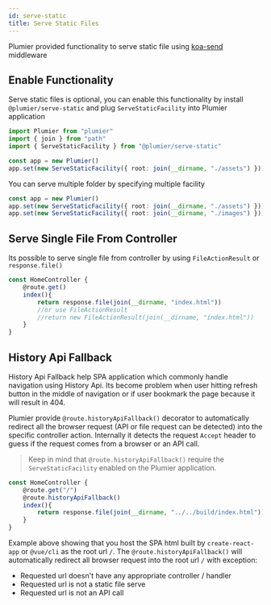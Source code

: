```yaml
---
id: serve-static
title: Serve Static Files
---
```


Plumier provided functionality to serve static file using [koa-send](https://www.npmjs.com/package/koa-send) middleware

## Enable Functionality
Serve static files is optional, you can enable this functionality by install `@plumier/serve-static` and plug `ServeStaticFacility` into Plumier application

```typescript
import Plumier from "plumier"
import { join } from "path"
import { ServeStaticFacility } from "@plumier/serve-static"

const app = new Plumier()
app.set(new ServeStaticFacility({ root: join(__dirname, "./assets") }))
```

You can serve multiple folder by specifying multiple facility

```typescript
const app = new Plumier()
app.set(new ServeStaticFacility({ root: join(__dirname, "./assets") }))
app.set(new ServeStaticFacility({ root: join(__dirname, "./images") }))
```

## Serve Single File From Controller
Its possible to serve single file from controller by using `FileActionResult` or `response.file()`

```typescript
const HomeController {
    @route.get()
    index(){
        return response.file(join(__dirname, "index.html"))
        //or use FileActionResult
        //return new FileActionResult(join(__dirname, "index.html"))
    }
}
```

## History Api Fallback
History Api Fallback help SPA application which commonly handle navigation using History Api. Its become problem when user hitting refresh button in the middle of navigation or if user bookmark the page because it will result in 404. 

Plumier provide `@route.historyApiFallback()` decorator to automatically redirect all the browser request (API or file request can be detected) into the specific controller action. Internally it detects the request `Accept` header to guess if the request comes from a browser or an API call.

> Keep in mind that `@route.historyApiFallback()` require the `ServeStaticFacility` enabled on the Plumier application.


```typescript
const HomeController {
    @route.get("/")
    @route.historyApiFallback()
    index(){
        return response.file(join(__dirname, "../../build/index.html"))
    }
}
```

Example above showing that you host the SPA html built by `create-react-app` or `@vue/cli` as the root url `/`. The `@route.historyApiFallback()` will automatically redirect all browser request into the root url `/` with exception:
* Requested url doesn't have any appropriate controller / handler 
* Requested url is not a static file serve
* Requested url is not an API call